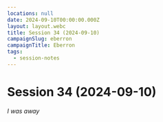 ```yaml
---
locations: null
date: 2024-09-10T00:00:00.000Z
layout: layout.webc
title: Session 34 (2024-09-10)
campaignSlug: eberron
campaignTitle: Eberron
tags:
  - session-notes
---
```

# Session 34 (2024-09-10)

*I was away*
